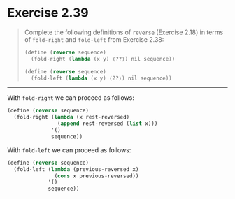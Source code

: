 # Exercise 2.39

> Complete the following definitions of `reverse` (Exercise 2.18) in terms of `fold-right` and `fold-left` from Exercise 2.38:
> ```scheme
> (define (reverse sequence)
>   (fold-right (lambda (x y) ⟨??⟩) nil sequence))
>
> (define (reverse sequence)
>   (fold-left (lambda (x y) ⟨??⟩) nil sequence))
> ```

---

With `fold-right` we can proceed as follows:
```scheme
(define (reverse sequence)
  (fold-right (lambda (x rest-reversed)
                (append rest-reversed (list x)))
              '()
              sequence))
```
With `fold-left` we can proceed as follows:
```scheme
(define (reverse sequence)
  (fold-left (lambda (previous-reversed x)
               (cons x previous-reversed))
             '()
             sequence))
```
